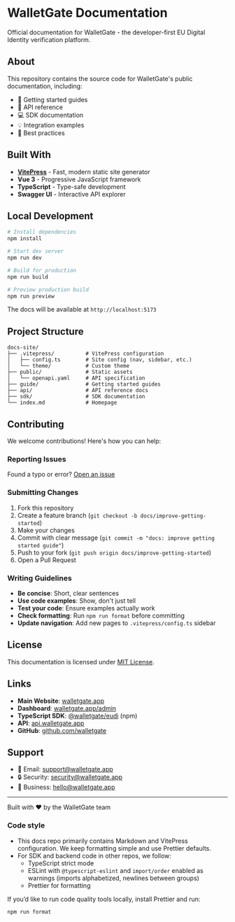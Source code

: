 # WalletGate Documentation

Official documentation for WalletGate - the developer-first EU Digital Identity verification platform.

## About

This repository contains the source code for WalletGate's public documentation, including:

- 📖 Getting started guides
- 🔌 API reference
- 💻 SDK documentation
- 💡 Integration examples
- 🎯 Best practices

## Built With

- **[VitePress](https://vitepress.dev/)** - Fast, modern static site generator
- **Vue 3** - Progressive JavaScript framework
- **TypeScript** - Type-safe development
- **Swagger UI** - Interactive API explorer

## Local Development

```bash
# Install dependencies
npm install

# Start dev server
npm run dev

# Build for production
npm run build

# Preview production build
npm run preview
```

The docs will be available at `http://localhost:5173`

## Project Structure

```
docs-site/
├── .vitepress/          # VitePress configuration
│   ├── config.ts        # Site config (nav, sidebar, etc.)
│   └── theme/           # Custom theme
├── public/              # Static assets
│   └── openapi.yaml     # API specification
├── guide/               # Getting started guides
├── api/                 # API reference docs
├── sdk/                 # SDK documentation
└── index.md             # Homepage
```

## Contributing

We welcome contributions! Here's how you can help:

### Reporting Issues

Found a typo or error? [Open an issue](https://github.com/walletgate/docs/issues/new)

### Submitting Changes

1. Fork this repository
2. Create a feature branch (`git checkout -b docs/improve-getting-started`)
3. Make your changes
4. Commit with clear message (`git commit -m "docs: improve getting started guide"`)
5. Push to your fork (`git push origin docs/improve-getting-started`)
6. Open a Pull Request

### Writing Guidelines

- **Be concise**: Short, clear sentences
- **Use code examples**: Show, don't just tell
- **Test your code**: Ensure examples actually work
- **Check formatting**: Run `npm run format` before committing
- **Update navigation**: Add new pages to `.vitepress/config.ts` sidebar

## License

This documentation is licensed under [MIT License](LICENSE).

## Links

- **Main Website**: [walletgate.app](https://walletgate.app)
- **Dashboard**: [walletgate.app/admin](https://walletgate.app/admin)
- **TypeScript SDK**: [@walletgate/eudi](https://www.npmjs.com/package/@walletgate/eudi) (npm)
- **API**: [api.walletgate.app](https://api.walletgate.app)
- **GitHub**: [github.com/walletgate](https://github.com/walletgate)

## Support

- 📧 Email: [support@walletgate.app](mailto:support@walletgate.app)
- 🔒 Security: [security@walletgate.app](mailto:security@walletgate.app)
- 💼 Business: [hello@walletgate.app](mailto:hello@walletgate.app)

---

Built with ❤️ by the WalletGate team
### Code style

- This docs repo primarily contains Markdown and VitePress configuration. We keep formatting simple and use Prettier defaults.
- For SDK and backend code in other repos, we follow:
  - TypeScript strict mode
  - ESLint with `@typescript-eslint` and `import/order` enabled as warnings (imports alphabetized, newlines between groups)
  - Prettier for formatting

If you’d like to run code quality tools locally, install Prettier and run:

```
npm run format
```
